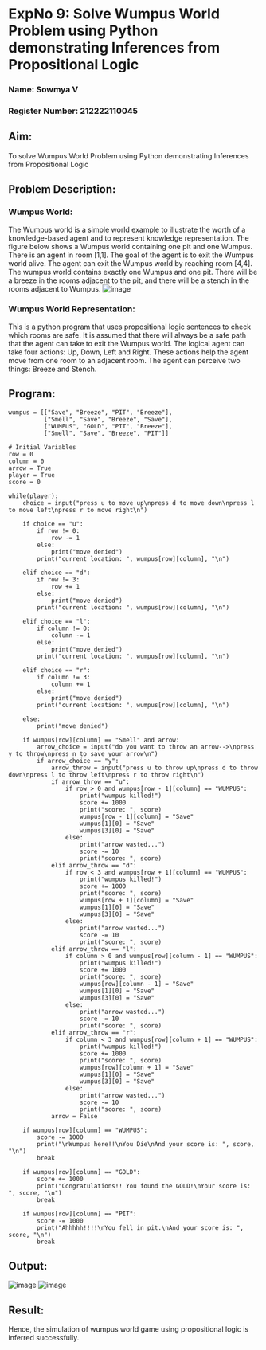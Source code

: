 # ExpNo 9: Solve Wumpus World Problem using Python demonstrating Inferences from Propositional Logic
### Name: Sowmya V
### Register Number: 212222110045

## Aim:
To solve  Wumpus World Problem using Python demonstrating Inferences from Propositional Logic

## Problem Description:
### Wumpus World:
The Wumpus world is a simple world example to illustrate the worth of a knowledge-based agent and to represent knowledge representation.
The figure below shows a Wumpus world containing one pit and one Wumpus. There is an agent in room [1,1]. The goal of the agent is to exit the Wumpus world alive. The agent can exit the Wumpus world by reaching room [4,4]. The wumpus world contains exactly one Wumpus and one pit. There will be a breeze in the rooms adjacent to the pit, and there will be a stench in the rooms adjacent to Wumpus.
![image](https://github.com/natsaravanan/19AI405FUNDAMENTALSOFARTIFICIALINTELLIGENCE/assets/87870499/cd6b68dc-c79f-4dcb-8126-04da90d65912)

### Wumpus World Representation:
This is a python program that uses propositional logic sentences to check which rooms are safe. 
It is assumed that there will always be a safe path that the agent can take to exit the Wumpus world. The logical agent can take four actions: Up, Down, Left and Right. These actions help the agent move from one room to an adjacent room. The agent can perceive two things: Breeze and Stench.

## Program:
```
wumpus = [["Save", "Breeze", "PIT", "Breeze"],
          ["Smell", "Save", "Breeze", "Save"],
          ["WUMPUS", "GOLD", "PIT", "Breeze"],
          ["Smell", "Save", "Breeze", "PIT"]]

# Initial Variables
row = 0
column = 0
arrow = True
player = True
score = 0

while(player):
    choice = input("press u to move up\npress d to move down\npress l to move left\npress r to move right\n")
    
    if choice == "u":
        if row != 0:
            row -= 1
        else:
            print("move denied")
        print("current location: ", wumpus[row][column], "\n")
    
    elif choice == "d":
        if row != 3:
            row += 1
        else:
            print("move denied")
        print("current location: ", wumpus[row][column], "\n")
    
    elif choice == "l":
        if column != 0:
            column -= 1
        else:
            print("move denied")
        print("current location: ", wumpus[row][column], "\n")
    
    elif choice == "r":
        if column != 3:
            column += 1
        else:
            print("move denied")
        print("current location: ", wumpus[row][column], "\n")
    
    else:
        print("move denied")

    if wumpus[row][column] == "Smell" and arrow:
        arrow_choice = input("do you want to throw an arrow-->\npress y to throw\npress n to save your arrow\n")
        if arrow_choice == "y":
            arrow_throw = input("press u to throw up\npress d to throw down\npress l to throw left\npress r to throw right\n")
            if arrow_throw == "u":
                if row > 0 and wumpus[row - 1][column] == "WUMPUS":
                    print("wumpus killed!")
                    score += 1000
                    print("score: ", score)
                    wumpus[row - 1][column] = "Save"
                    wumpus[1][0] = "Save"
                    wumpus[3][0] = "Save"
                else:
                    print("arrow wasted...")
                    score -= 10
                    print("score: ", score)
            elif arrow_throw == "d":
                if row < 3 and wumpus[row + 1][column] == "WUMPUS":
                    print("wumpus killed!")
                    score += 1000
                    print("score: ", score)
                    wumpus[row + 1][column] = "Save"
                    wumpus[1][0] = "Save"
                    wumpus[3][0] = "Save"
                else:
                    print("arrow wasted...")
                    score -= 10
                    print("score: ", score)
            elif arrow_throw == "l":
                if column > 0 and wumpus[row][column - 1] == "WUMPUS":
                    print("wumpus killed!")
                    score += 1000
                    print("score: ", score)
                    wumpus[row][column - 1] = "Save"
                    wumpus[1][0] = "Save"
                    wumpus[3][0] = "Save"
                else:
                    print("arrow wasted...")
                    score -= 10
                    print("score: ", score)
            elif arrow_throw == "r":
                if column < 3 and wumpus[row][column + 1] == "WUMPUS":
                    print("wumpus killed!")
                    score += 1000
                    print("score: ", score)
                    wumpus[row][column + 1] = "Save"
                    wumpus[1][0] = "Save"
                    wumpus[3][0] = "Save"
                else:
                    print("arrow wasted...")
                    score -= 10
                    print("score: ", score)
            arrow = False

    if wumpus[row][column] == "WUMPUS":
        score -= 1000
        print("\nWumpus here!!\nYou Die\nAnd your score is: ", score, "\n")
        break

    if wumpus[row][column] == "GOLD":
        score += 1000
        print("Congratulations!! You found the GOLD!\nYour score is: ", score, "\n")
        break

    if wumpus[row][column] == "PIT":
        score -= 1000
        print("Ahhhhh!!!!\nYou fell in pit.\nAnd your score is: ", score, "\n")
        break

```
## Output:
![image](https://github.com/user-attachments/assets/d316fc1e-b304-4c7a-9ad8-7488e3892f16)
![image](https://github.com/user-attachments/assets/d1b8a5eb-e84d-4f92-a51f-365b5381767f)

## Result:
Hence, the simulation of wumpus world game using propositional logic is inferred successfully.
